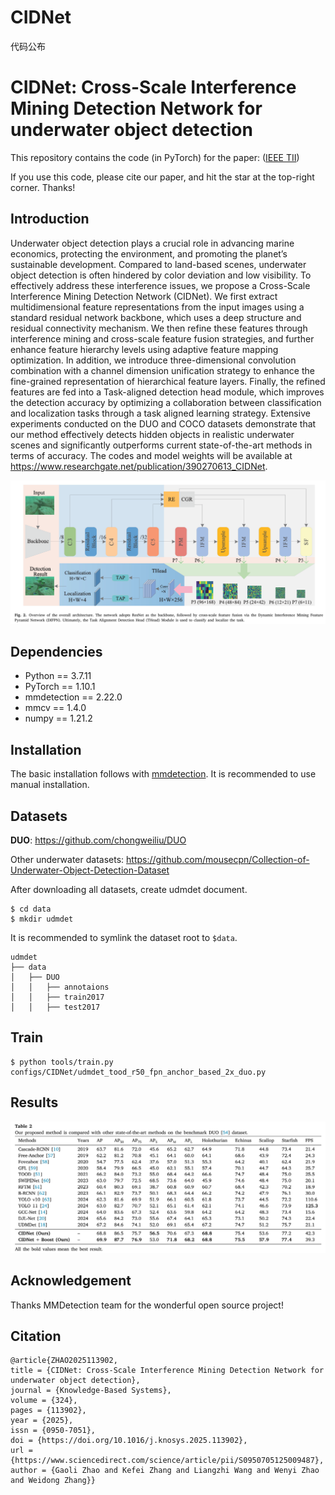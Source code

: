 # CIDNet
代码公布
# CIDNet: Cross-Scale Interference Mining Detection Network for underwater object detection

This repository contains the code (in PyTorch) for the paper: ([IEEE TII](https://ieeexplore.ieee.org/document/10496913))

If you use this code, please cite our paper, and hit the star at the top-right corner. Thanks!
## Introduction
Underwater object detection plays a crucial role in advancing marine economics, protecting the environment, 
and promoting the planet’s sustainable development. Compared to land-based scenes, underwater object 
detection is often hindered by color deviation and low visibility. To effectively address these interference issues, 
we propose a Cross-Scale Interference Mining Detection Network (CIDNet). We first extract multidimensional 
feature representations from the input images using a standard residual network backbone, which uses a 
deep structure and residual connectivity mechanism. We then refine these features through interference 
mining and cross-scale feature fusion strategies, and further enhance feature hierarchy levels using adaptive 
feature mapping optimization. In addition, we introduce three-dimensional convolution combination with 
a channel dimension unification strategy to enhance the fine-grained representation of hierarchical feature 
layers. Finally, the refined features are fed into a Task-aligned detection head module, which improves the 
detection accuracy by optimizing a collaboration between classification and localization tasks through a task
aligned learning strategy. Extensive experiments conducted on the DUO and COCO datasets demonstrate that 
our method effectively detects hidden objects in realistic underwater scenes and significantly outperforms 
current state-of-the-art methods in terms of accuracy. The codes and model weights will be available at 
https://www.researchgate.net/publication/390270613_CIDNet.

![pipeline](./img/model.jpg)

## Dependencies

- Python == 3.7.11
- PyTorch == 1.10.1
- mmdetection == 2.22.0
- mmcv == 1.4.0
- numpy == 1.21.2

## Installation

The basic installation follows with [mmdetection](https://github.com/mousecpn/mmdetection/blob/master/docs/get_started.md). It is recommended to use manual installation. 

## Datasets

**DUO**: https://github.com/chongweiliu/DUO


Other underwater datasets: https://github.com/mousecpn/Collection-of-Underwater-Object-Detection-Dataset

After downloading all datasets, create udmdet document.

```
$ cd data
$ mkdir udmdet
```

It is recommended to symlink the dataset root to `$data`.

```
udmdet
├── data
│   ├── DUO
│   │   ├── annotaions
│   │   ├── train2017
│   │   ├── test2017
```


## Train

```
$ python tools/train.py configs/CIDNet/udmdet_tood_r50_fpn_anchor_based_2x_duo.py
```


## Results

![pipeline](./img/result.jpg)



## Acknowledgement

Thanks MMDetection team for the wonderful open source project!

## Citation

```
@article{ZHAO2025113902,
title = {CIDNet: Cross-Scale Interference Mining Detection Network for underwater object detection},
journal = {Knowledge-Based Systems},
volume = {324},
pages = {113902},
year = {2025},
issn = {0950-7051},
doi = {https://doi.org/10.1016/j.knosys.2025.113902},
url = {https://www.sciencedirect.com/science/article/pii/S0950705125009487},
author = {Gaoli Zhao and Kefei Zhang and Liangzhi Wang and Wenyi Zhao and Weidong Zhang}}
```

